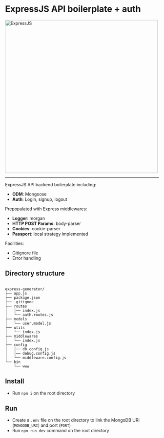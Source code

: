 # ExpressJS API boilerplate + auth

<img src="https://buttercms.com/static/images/tech_banners/webp/ExpressJS.b7bdb4190ea4.webp" alt="ExpressJS" width="500"/>

<hr>

ExpressJS API backend boilerplate including:
- **ODM**: Mongoose
- **Auth**: Login, signup, logout

Prepopulated with Express middlewares:
- **Logger**: morgan
- **HTTP POST Params**: body-parser
- **Cookies**: cookie-parser
- **Passport**: local strategy implemented

Facilities:
- Gitignore file
- Error handling

## Directory structure

````

express-generator/
├── app.js
├── package.json
├── .gitignoe
├── routes
│   │── index.js
│   └── auth.routes.js
├── models
│   └── user.model.js
├── utils
│   └── index.js
├── middlewares
│   └── index.js
├── config
│   │── db.config.js
│   │── debug.config.js
│   └── middleware.config.js
└── bin
    └── www

````

## Install

- Run `npm i` on the root directory

## Run

- Create a `.env` file on the root directory to link the MongoDB URI (`MONGODB_URI`) and port (`PORT`)
- Run `npm run dev` command on the root directory

